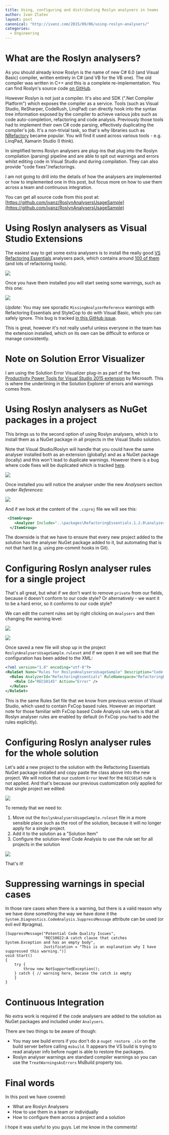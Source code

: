 ```yaml
---
title: Using, configuring and distributing Roslyn analysers in teams
author: Ivan Zlatev
layout: post
canonical: "http://ivanz.com/2015/09/06/using-roslyn-analysers/"
categories:
  - Engineering
---
```


# What are the Roslyn analysers?

As you should already know Roslyn is the name of new C# 6.0 (and Visual Basic) compiler, written entirely in C# (and VB for the VB one). The old compiler was written in C++ and this is a complete re-implementation. You can find Roslyn's source code [on GitHub](https://github.com/dotnet/roslyn).
 
However Roslyn is not just a compiler. It's also and SDK (".Net Compiler Platform") which exposes the compiler as a service. Tools (such as Visual Studio, ReSharper, CodeRush, LinqPad) can directly hook into the syntax tree information exposed by the compiler to achieve various jobs such as code auto-completion, refactoring and code analysis. Previously those tools had to implement their own C# code parsing, effectively duplicating the compiler's job. It's a non-trivial task, so that's why libraries such as [NRefactory](https://github.com/icsharpcode/SharpDevelop/wiki/NRefactory) became popular. You will find it used across various tools - e.g. LinqPad, Xamarin Studio (I think).

In simplified terms Roslyn analysers are plug-ins that plug into the Roslyn compilation (parsing) pipeline and are able to spit out warnings and errors whilst editing code in Visual Studio and during compilation. They can also provide "code fixes"/refactorings.

I am not going to drill into the details of how the analysers are implemented or how to implemented one in this post, but focus more on how to use them across a team and continuous integration.

You can get all source code from this post at: [https://github.com/ivanz/RoslynAnalysersUsageSample](https://github.com/ivanz/RoslynAnalysersUsageSample)

# Using Roslyn analysers as Visual Studio Extensions

The easiest way to get some extra analysers is to install the really good [VS Refactoring Essentials](http://vsrefactoringessentials.com/) analysers pack, which contains around [100 of them](http://vsrefactoringessentials.com/Features/All#collapseCSharpAnalyzers) (and lots of refactoring tools).

![](/content/2015-09-06-using-roslyn-analysers/extensions.png)

Once you have them installed you will start seeing some warnings, such as this one:

![](/content/2015-09-06-using-roslyn-analysers/what-it-looks-like.png)

*Update:* You may see sporadic `MissingAnalyzerReference` warnings with Refactoring Essentials and StyleCop to do with Visual Basic, which you can safely ignore. This bug is tracked [in this GitHub issue](https://github.com/icsharpcode/RefactoringEssentials/issues/98).

This is great, however it's not really useful unless everyone in the team has the extension installed, which on its own can be difficult to enforce or manage consistently.

# Note on Solution Error Visualizer

I am using the Solution Error Visualizer plug-in as part of the free
[Productivity Power Tools for Visual Studio 2015 extension](https://visualstudiogallery.msdn.microsoft.com/34ebc6a2-2777-421d-8914-e29c1dfa7f5d) by Microsoft.  This is where the underlining in the Solution Explorer of errors and warnings comes from.

# Using Roslyn analysers as NuGet packages in a project

This brings us to the second option of using Roslyn analysers, which is to install them as a NuGet package in all projects in the Visual Studio solution.

Note that Visual Studio/Roslyn will handle that you could have the same analyser installed both as an extension (globally) and as a NuGet package (locally) and this won't lead to duplicate warnings. However there is a bug where code fixes will be duplicated which is tracked [here](https://github.com/dotnet/roslyn/issues/4030).

![](/content/2015-09-06-using-roslyn-analysers/nuget.png)

Once installed you will notice the analyser under the new *Analysers* section under *References*:

![](/content/2015-09-06-using-roslyn-analysers/references.png)

And if we look at the content of the `.csproj` file we will see this:

```xml
 <ItemGroup>
    <Analyzer Include="..\packages\RefactoringEssentials.1.2.0\analyzers\dotnet\RefactoringEssentials.dll" />
  </ItemGroup>
```

The downside is that we have to ensure that every new project added to the solution has the analyser NuGet package added to it, but automating that is not that hard (e.g. using pre-commit hooks in Git).

# Configuring Roslyn analyser rules for a single project

That's all great, but what if we don't want to remove `private` from our fields, because it doesn't conform to our code style? Or alternatively - we want it to be a hard error, so it conforms to our code style?

We can edit the current rules set by right clicking on `Analysers` and then changing the warning level:

![](/content/2015-09-06-using-roslyn-analysers/ruleset-menu.png)

![](/content/2015-09-06-using-roslyn-analysers/edit.png)

Once saved a new file will shop up in the project `RoslynAnalysersUsageSample.ruleset` and if we open it we will see that the configuration has been added to the XML:

```xml
<?xml version="1.0" encoding="utf-8"?>
<RuleSet Name="Rules for RoslynAnalysersUsageSample" Description="Code analysis rules for RoslynAnalysersUsageSample.csproj." ToolsVersion="14.0">
  <Rules AnalyzerId="RefactoringEssentials" RuleNamespace="RefactoringEssentials">
    <Rule Id="RECS0145" Action="Error" />
  </Rules>
</RuleSet>
```

This is the same Rules Set file that we know from previous version of Visual Studio, which used to contain FxCop based rules. However an important note for those familiar with FxCop based Code Analysis rule sets is that all Roslyn analyser rules are enabled by default (in FxCop you had to add the rules explicitly).

# Configuring Roslyn analyser rules for the whole solution

Let's add a new project to the solution with the Refactoring Essentials NuGet package installed and copy paste the class above into the new project. We will notice that our custom `Error` level for the `RECS0145` rule is not applied. And that's because our previous customization only applied for that single project we edited:

![](/content/2015-09-06-using-roslyn-analysers/second-project.png) 

To remedy that we need to:

1. Move out the `RoslynAnalysersUsageSample.ruleset` file in a more sensible place such as the root of the solution, because it will no longer apply for a single project.
2. Add it to the solution as a "Solution Item"
3. Configure the solution-level Code Analysis to use the rule set for all projects in the solution

![](/content/2015-09-06-using-roslyn-analysers/rules.png) 

That's it!

# Suppressing warnings in special cases

In those rare cases when there is a warning, but there is a valid reason why we have done something the way we have done it the `System.Diagnostics.CodeAnalysis.SuppressMessage` attribute can be used (or evil evil #pragma).

```
[SuppressMessage("Potential Code Quality Issues", 
                 "RECS0022:A catch clause that catches System.Exception and has an empty body", 
                 Justification = "This is an explanation why I have suppressed this warning.")]
void Start()
{
    try {
        throw new NotSupportedException();
    } catch { // warning here, becase the catch is empty
    }
}
```

# Continuous Integration

No extra work is required if the code analysers are added to the solution as NuGet packages and included under `Analysers`. 

There are two things to be aware of though:

* You may see build errors if you don't do a `nuget restore .sln` on the build server before calling `msbuild`. It appears the VS build is trying to read analyser info before nuget is able to restore the packages.
* Roslyn analyser warnings are standard compiler warnings so you can use the `TreatWarningsAsErrors` MsBuild property too.

# Final words

In this post we have covered:

* What are Roslyn Analysers
* How to use them in a team or individually
* How to configure them across a project and a solution

I hope it was useful to you guys. Let me know in the comments!





